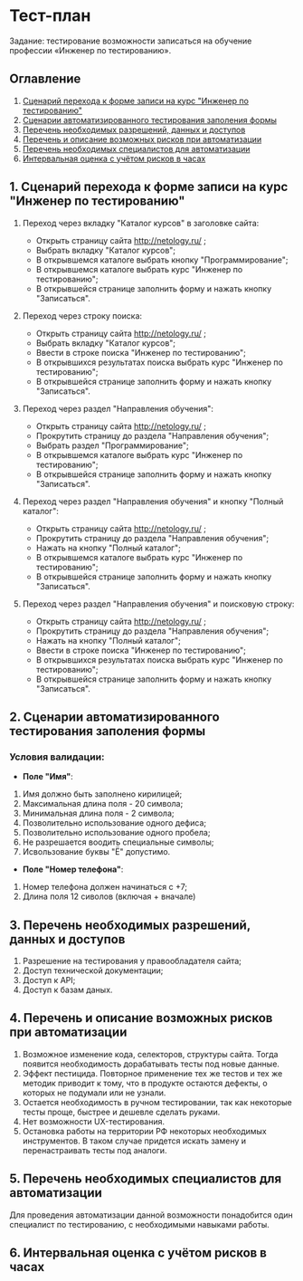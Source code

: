 # Тест-план

Задание: тестирование возможности записаться на обучение профессии «Инженер по тестированию».
## Оглавление
1. [Сценарий перехода к форме записи на курс "Инженер по тестированию"](##1.)
2. [Сценарии автоматизированного тестирования заполения формы](##2.)
3. [Перечень необходимых разрешений, данных и доступов](##3.)
4. [Перечень и описание возможных рисков при автоматизации](##4.)
5. [Перечень необходимых специалистов для автоматизации](##5.)
6. [Интервальная оценка с учётом рисков в часах](##6.)

## 1. Сценарий перехода к форме записи на курс "Инженер по тестированию"

1. Переход через вкладку "Каталог курсов" в заголовке сайта:
   * Открыть страницу сайта http://netology.ru/ ;
   * Выбрать вкладку "Каталог курсов";
   * В открывшемся каталоге выбрать кнопку "Программирование";
   * В открывшемся каталоге выбрать курс "Инженер по тестированию";
   * В открывшейся странице заполнить форму  и нажать кнопку "Записаться".
  
2. Переход через строку поиска: 
   * Открыть страницу сайта http://netology.ru/ ;
   * Выбрать вкладку "Каталог курсов"; 
   * Ввести в строке поиска "Инженер по тестированию";
   * В открывшихся результатах поиска выбрать курс "Инженер по тестированию";
   * В открывшейся странице заполнить форму  и нажать кнопку "Записаться".

3. Переход через раздел "Направления обучения":
   * Открыть страницу сайта http://netology.ru/ ;
   * Прокрутить страницу до раздела "Направления обучения";
   * Выбрать раздел "Программирование";
   * В открывшемся каталоге выбрать курс "Инженер по тестированию";
   * В открывшейся странице заполнить форму  и нажать кнопку "Записаться".

4. Переход через раздел "Направления обучения" и кнопку "Полный каталог":
   * Открыть страницу сайта http://netology.ru/ ;
   * Прокрутить страницу до раздела "Направления обучения";
   * Нажать на кнопку "Полный каталог";
   * В открывшемся каталоге выбрать курс "Инженер по тестированию";
   * В открывшейся странице заполнить форму  и нажать кнопку "Записаться".

5. Переход через раздел "Направления обучения" и поисковую строку:
   * Открыть страницу сайта http://netology.ru/ ;
   * Прокрутить страницу до раздела "Направления обучения";
   * Нажать на кнопку "Полный каталог";
   * Ввести в строке поиска "Инженер по тестированию";
   * В открывшихся результатах поиска выбрать курс "Инженер по тестированию";
   * В открывшейся странице заполнить форму  и нажать кнопку "Записаться".

## 2. Сценарии автоматизированного тестирования заполения формы

### Условия валидации:

* **Поле "Имя"**:
1. Имя должно быть заполнено кирилицей;
2. Максимальная длина поля - 20 символа;
3. Минимальная длина поля - 2 символа; 
4. Позволительно использование одного дефиса; 
5. Позволительно использование одного пробела;
6. Не разрешается воодить специальные символы;
7. Исвользование буквы "Ё" допустимо.


* **Поле "Номер телефона"**:
1. Номер телефона должен начинаться с +7; 
2. Длина поля 12 сиволов (включая + вначале)

## 3. Перечень необходимых разрешений, данных и доступов

1. Разрешение на тестирования у правообладателя сайта;
2. Доступ технической документации;
3. Доступ к API;
4. Доступ к базам даных.

## 4. Перечень и описание возможных рисков при автоматизации

1. Возможное изменение кода, селекторов, структуры сайта. Тогда появится необходимость дорабатывать тесты под новые данные.
2. Эффект пестицида. Повторное применение тех же тестов и тех же методик приводит к тому, что в продукте остаются дефекты, о которых не подумали или не узнали.
3. Остается необходимость в ручном тестировании, так как некоторые тесты проще, быстрее и дешевле сделать руками.
4. Нет возможности UX-тестирования.
5. Остановка работы на территории РФ некоторых необходимых инструментов. В таком случае придется искать замену и перенастраивать тесты под аналоги.

## 5. Перечень необходимых специалистов для автоматизации

Для проведения автоматизации данной возможности понадобится один специалист по тестированию, с необходимыми навыками работы.

## 6. Интервальная оценка с учётом рисков в часах

